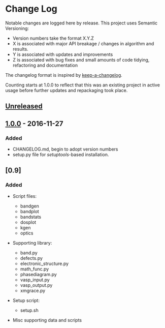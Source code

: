 # Change Log

Notable changes are logged here by release. This project uses Semantic Versioning:

- Version numbers take the format X.Y.Z
- X is associated with major API breakage / changes in algorithm and results.
- Y is associated with updates and improvements
- Z is associated with bug fixes and small amounts of code tidying, refactoring and documentation

The changelog format is inspired by [keep-a-changelog](https://github.com/olivierlacan/keep-a-changelog).

Counting starts at 1.0.0 to reflect that this was an existing project in active usage before further updates and repackaging took place.

## [Unreleased]

## [1.0.0] - 2016-11-27

### Added
- CHANGELOG.md, begin to adopt version numbers
- setup.py file for *setuptools*-based installation.

## [0.9]

### Added

- Script files:
  - bandgen
  - bandplot
  - bandstats
  - dosplot
  - kgen
  - optics

- Supporting library:
  - band.py
  - defects.py
  - electronic_structure.py
  - math_func.py
  - phasediagram.py
  - vasp_input.py
  - vasp_output.py
  - xmgrace.py

- Setup script:
  - setup.sh

- Misc supporting data and scripts

[Unreleased]: https://github.com/smtg-ucl/vaspy/compare/v1.0.0...HEAD
[1.0.0]: https://github.com/smtg-ucl/vaspy/compare/v0.0...v1.0.0

